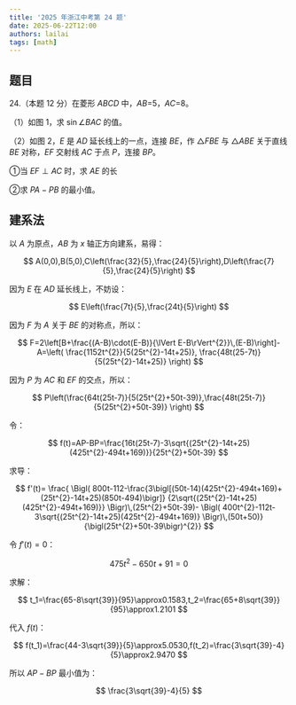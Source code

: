 ```yaml
---
title: '2025 年浙江中考第 24 题'
date: 2025-06-22T12:00
authors: lailai
tags: [math]
---
```


<!-- truncate -->

## 题目

24.（本题 $12$ 分）在菱形 $ABCD$ 中，$AB$=5，$AC$=8。

（1）如图 $1$，求 $\sin\angle BAC$ 的值。

（2）如图 $2$，$E$ 是 $AD$ 延长线上的一点，连接 $BE$，作 $\triangle FBE$ 与 $\triangle ABE$ 关于直线 $BE$ 对称，$EF$ 交射线 $AC$ 于点 $P$，连接 $BP$。

①当 $EF\perp AC$ 时，求 $AE$ 的长

②求 $PA-PB$ 的最小值。

<Desmos id="4ydta0qtnx" />

<Desmos id="fxo4hftvxi" />

## 建系法

以 $A$ 为原点，$AB$ 为 $x$ 轴正方向建系，易得：

$$
A(0,0),B(5,0),C\left(\frac{32}{5},\frac{24}{5}\right),D\left(\frac{7}{5},\frac{24}{5}\right)
$$

因为 $E$ 在 $AD$ 延长线上，不妨设：

$$
E\left(\frac{7t}{5},\frac{24t}{5}\right)
$$

因为 $F$ 为 $A$ 关于 $BE$ 的对称点，所以：

$$
F=2\left[B+\frac{(A-B)\cdot(E-B)}{\lVert E-B\rVert^{2}}\,(E-B)\right]-A=\left(
\frac{1152t^{2}}{5(25t^{2}-14t+25)},
\frac{48t(25-7t)}{5(25t^{2}-14t+25)}
\right)
$$

因为 $P$ 为 $AC$ 和 $EF$ 的交点，所以：

$$
P\left(\frac{64t(25t-7)}{5(25t^{2}+50t-39)},\frac{48t(25t-7)}{5(25t^{2}+50t-39)} \right)
$$

令：

$$
f(t)=AP-BP=\frac{16t(25t-7)-3\sqrt{(25t^{2}-14t+25)(425t^{2}-494t+169)}}{25t^{2}+50t-39}
$$

求导：

$$
f'(t)=
\frac{
\Bigl(
800t-112-\frac{3\bigl[(50t-14)(425t^{2}-494t+169)+(25t^{2}-14t+25)(850t-494)\bigr]}
{2\sqrt{(25t^{2}-14t+25)(425t^{2}-494t+169)}}
\Bigr)\,(25t^{2}+50t-39)-
\Bigl(
400t^{2}-112t-3\sqrt{(25t^{2}-14t+25)(425t^{2}-494t+169)}
\Bigr)\,(50t+50)}
{\bigl(25t^{2}+50t-39\bigr)^{2}}
$$

令 $f'(t)=0$：

$$
475t^2-650t+91=0
$$

求解：

$$
t_1=\frac{65-8\sqrt{39}}{95}\approx0.1583,t_2=\frac{65+8\sqrt{39}}{95}\approx1.2101
$$

代入 $f(t)$：

$$
f(t_1)=\frac{44-3\sqrt{39}}{5}\approx5.0530,f(t_2)=\frac{3\sqrt{39}-4}{5}\approx2.9470
$$

所以 $AP-BP$ 最小值为：

$$
\frac{3\sqrt{39}-4}{5}
$$
